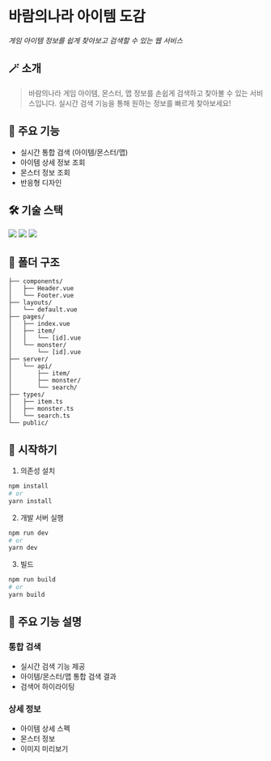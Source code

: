 # 바람의나라 아이템 도감

_게임 아이템 정보를 쉽게 찾아보고 검색할 수 있는 웹 서비스_

## 🪄 소개

> 바람의나라 게임 아이템, 몬스터, 맵 정보를 손쉽게 검색하고 찾아볼 수 있는 서비스입니다.
> 실시간 검색 기능을 통해 원하는 정보를 빠르게 찾아보세요!

## 📱 주요 기능

- 실시간 통합 검색 (아이템/몬스터/맵)
- 아이템 상세 정보 조회
- 몬스터 정보 조회
- 반응형 디자인

## 🛠 기술 스택

<img src="https://img.shields.io/badge/Nuxt.js-00DC82?style=for-the-badge&logo=Nuxt.js&logoColor=white"/>
<img src="https://img.shields.io/badge/TypeScript-3178C6?style=for-the-badge&logo=TypeScript&logoColor=white"/>
<img src="https://img.shields.io/badge/Sass-CC6699?style=for-the-badge&logo=Sass&logoColor=white"/>

## 📂 폴더 구조

```
├── components/
│   ├── Header.vue
│   └── Footer.vue
├── layouts/
│   └── default.vue
├── pages/
│   ├── index.vue
│   ├── item/
│   │   └── [id].vue
│   └── monster/
│       └── [id].vue
├── server/
│   └── api/
│       ├── item/
│       ├── monster/
│       └── search/
├── types/
│   ├── item.ts
│   ├── monster.ts
│   └── search.ts
└── public/
```

## 🚀 시작하기

1. 의존성 설치
```bash
npm install
# or
yarn install
```

2. 개발 서버 실행
```bash
npm run dev
# or
yarn dev
```

3. 빌드
```bash
npm run build
# or
yarn build
```

## 📌 주요 기능 설명

### 통합 검색
- 실시간 검색 기능 제공
- 아이템/몬스터/맵 통합 검색 결과
- 검색어 하이라이팅

### 상세 정보
- 아이템 상세 스펙
- 몬스터 정보
- 이미지 미리보기